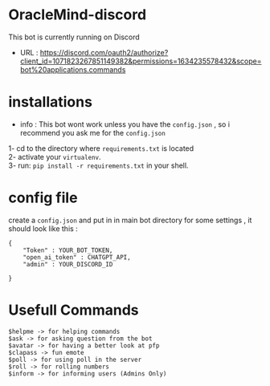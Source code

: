 # OracleMind-discord
This bot is currently running on Discord
<br>
* URL :  https://discord.com/oauth2/authorize?client_id=1071823267851149382&permissions=1634235578432&scope=bot%20applications.commands

# installations 
* info : This bot wont work unless you have the `config.json` , so i recommend you ask me for the `config.json`

1- cd to the directory where `requirements.txt` is located
<br>
2- activate your `virtualenv`.
<br>
3- run: `pip install -r requirements.txt` in your shell.
<br>
# config file
create a `config.json` and put in in main bot directory for some settings , it should look like this :
```
{
    "Token" : YOUR_BOT_TOKEN,
    "open_ai_token" : CHATGPT_API,
    "admin" : YOUR_DISCORD_ID
       
}
```
# Usefull Commands
```
$helpme -> for helping commands
$ask -> for asking question from the bot
$avatar -> for having a better look at pfp
$clapass -> fun emote
$poll -> for using poll in the server
$roll -> for rolling numbers
$inform -> for informing users (Admins Only)
```
